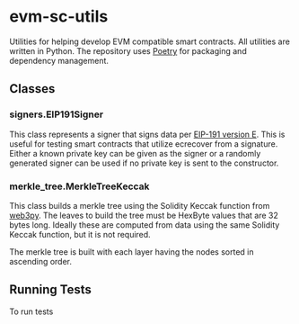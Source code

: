 # evm-sc-utils
Utilities for helping develop EVM compatible smart contracts. All utilities are written in Python. The repository uses [Poetry](https://python-poetry.org/) for packaging and dependency management.

## Classes
### signers.EIP191Signer
This class represents a signer that signs data per [EIP-191 version E](https://eips.ethereum.org/EIPS/eip-191). This is useful for testing smart contracts that utilize ecrecover from a signature. Either a known private key can be given as the signer or a randomly generated signer can be used if no private key is sent to the constructor.

### merkle_tree.MerkleTreeKeccak
This class builds a merkle tree using the Solidity Keccak function from [web3py](https://github.com/ethereum/web3.py). The leaves to build the tree must be HexByte values that are 32 bytes long. Ideally these are computed from data using the same Solidity Keccak function, but it is not required.

The merkle tree is built with each layer having the nodes sorted in ascending order.

## Running Tests
To run tests